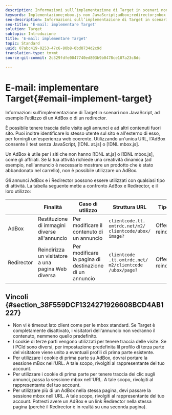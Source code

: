 ```yaml
---
description: Informazioni sull’implementazione di Target in scenari non JavaScript, ad esempio l’utilizzo di un AdBox o di un redirector.
keywords: Implementazione;mbox.js non JavaScript;adbox;redirector;mbox
seo-description: Informazioni sull’implementazione di Target in scenari non JavaScript, ad esempio l’utilizzo di un AdBox o di un redirector.
seo-title: 'E-mail: implementare Target'
solution: Target
subtopic: Introduzione
title: 'E-mail: implementare Target'
topic: Standard
uuid: 07abc419-0253-47c6-80b8-0bd0734d2c9d
translation-type: tm+mt
source-git-commit: 2c329fdfe0047740ed803b9b0478ce107a23c8dc

---
```



# E-mail: implementare Target{#email-implement-target}

Informazioni sull’implementazione di Target in scenari non JavaScript, ad esempio l’utilizzo di un AdBox o di un redirector.

È possibile tenere traccia delle visite agli annunci e ad altri contenuti fuori sito. Puoi inoltre identificare lo stesso utente sul sito e all&#39;esterno di esso, per fornirgli un&#39;esperienza web coerente. Utilizzando un&#39;unica URL, l&#39;AdBox consente il test senza JavaScript, [!DNL at.js] o [!DNL mbox.js].

Un AdBox è utile per i siti che non hanno [!DNL at.js] o [!DNL mbox.js], come gli affiliati. Se la tua attività richiede una creatività dinamica (ad esempio, nell&#39;annuncio è necessario mostrare un prodotto che è stato abbandonato nel carrello), non è possibile utilizzare un AdBox.

Gli annunci AdBox e i Redirector possono essere utilizzati con qualsiasi tipo di attività. La tabella seguente mette a confronto AdBox e Redirector, e il loro utilizzo:

|  | Finalità | Caso di utilizzo | Struttura URL | Tipo di offerta | Contenuto dell&#39;offerta |
|--- |--- |--- |--- |--- |--- |
| AdBox | Restituzione di immagini diverse all&#39;annuncio | Per modificare il contenuto di un annuncio | `clientcode​.tt.​omtrdc​.net/​m2​/​clientcode/ubox/​image?` | Offerta di reindirizzamento | URL per un&#39;immagine |
| Redirector | Reindirizza un visitatore a una pagina Web diversa | Per modificare la pagina di destinazione di un annuncio | `clientcode​.tt.omtrdc.net/​m2/clientcode​/ubox/page?` | Offerta di reindirizzamento | URL per una pagina |

## Vincoli {#section_38F559DCF1324271926608BCD4AB1227}

* Non vi è timeout lato client come per le mbox standard. Se Target è completamente disattivato, i visitatori dell&#39;annuncio non vedranno il contenuto, nemmeno quello predefinito.
* I cookie di terze parti vengono utilizzati per tenere traccia delle visite. Se i PCId sono diversi, per impostazione predefinita lil profilo di terza parte del visitatore viene unito a eventuali profili di prima parte esistente.
* Per utilizzare i cookie di prima parte su AdBox, dovrai portare la sessione mBox nell&#39;URL. A tale scopo, rivolgiti al rappresentante del tuo account.
* Per utilizzare i cookie di prima parte per tenere traccia dei clic sugli annunci, passa la sessione mbox nell&#39;URL. A tale scopo, rivolgiti al rappresentante del tuo account.
* Per utilizzare più di un AdBox nella stessa pagina, devi passare la sessione mbox nell&#39;URL. A tale scopo, rivolgiti al rappresentante del tuo account. Potresti avere un AdBox e un link Redirector nella stessa pagina (perché il Redirector è in realtà su una seconda pagina).

